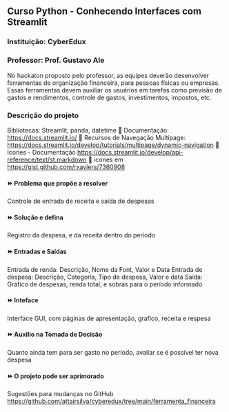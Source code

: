 ## Curso Python - Conhecendo Interfaces com Streamlit
### Instituição: CyberEdux
### Professor: Prof. Gustavo Ale

No hackaton proposto pelo professor, as equipes deverão desenvolver ferramentas de organização financeira, para pessoas físicas ou empresas. Essas ferramentas devem auxiliar os usuários em tarefas como previsão de gastos e rendimentos, controle de gastos, investimentos, impostos, etc.  

### Descrição do projeto
Bibliotecas: Streamlit, panda, datetime
:round_pushpin: Documentação: https://docs.streamlit.io/
:round_pushpin: Recursos de Navegação Multipage: https://docs.streamlit.io/develop/tutorials/multipage/dynamic-navigation
:round_pushpin: Icones - Documentação https://docs.streamlit.io/develop/api-reference/text/st.markdown
:round_pushpin: icones em https://gist.github.com/rxaviers/7360908

#### :fast_forward: Problema que propõe a resolver
Controle de entrada de receita e saída de despesas

#### :fast_forward: Solução e defina
Registro da despesa, e da receita dentro do período 

#### :fast_forward: Entradas e Saídas
Entrada de renda: Descrição, Nome da Font, Valor e Data
Entrada de despesa: Descrição, Categoria, Tipo de despesa, Valor e data
Saída: Gráfico de despesas, renda total, e sobras para o período informado

#### :fast_forward: Inteface
Interface GUI, com páginas de apresentação, grafico, receita e respesa

#### :fast_forward: Auxilio na Tomada de Decisão
Quanto ainda tem para ser gasto no período, avaliar se é possível ter nova despesa

#### :fast_forward: O projeto pode ser aprimorado
Sugestões para mudanças no GitHub
https://github.com/attairsilva/cyberedux/tree/main/ferramenta_financeira

